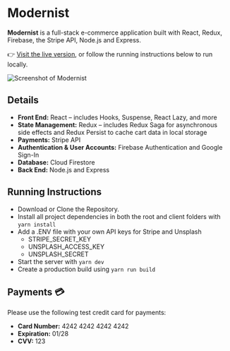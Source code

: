 # Modernist

**Modernist** is a full-stack e-commerce application built with React, Redux, Firebase, the Stripe API, Node.js and Express.

👉 [Visit the live version](https://modernist.herokuapp.com/), or follow the running instructions below to run locally.

![Screenshot of Modernist](/../screenshot/screenshot.jpg?raw=true)

## Details

- **Front End:** React – includes Hooks, Suspense, React Lazy, and more
- **State Management:** Redux – includes Redux Saga for asynchronous side effects and Redux Persist to cache cart data in local storage
- **Payments:** Stripe API
- **Authentication & User Accounts:** Firebase Authentication and Google Sign-In
- **Database:** Cloud Firestore
- **Back End:** Node.js and Express

## Running Instructions

- Download or Clone the Repository.
- Install all project dependencies in both the root and client folders with `yarn install`
- Add a .ENV file with your own API keys for Stripe and Unsplash
  - STRIPE_SECRET_KEY
  - UNSPLASH_ACCESS_KEY
  - UNSPLASH_SECRET
- Start the server with `yarn dev`
- Create a production build using `yarn run build`

## Payments 💳

Please use the following test credit card for payments:

- **Card Number:** 4242 4242 4242 4242
- **Expiration:** 01/28
- **CVV:** 123
